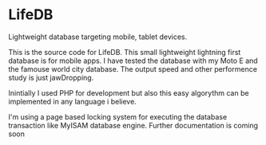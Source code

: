 LifeDB
======

Lightweight database targeting mobile, tablet devices.

This is the source code for LifeDB. This small lightweight lightning first database is for mobile apps. I have tested the database with my Moto E 
and the famouse world city database. The output speed and other performence study is just jawDropping.

Inintially I used PHP for development but also this easy algorythm can be implemented in any language i believe.

I'm using a page based locking system for executing the database transaction like MyISAM database engine. Further documentation is coming soon
